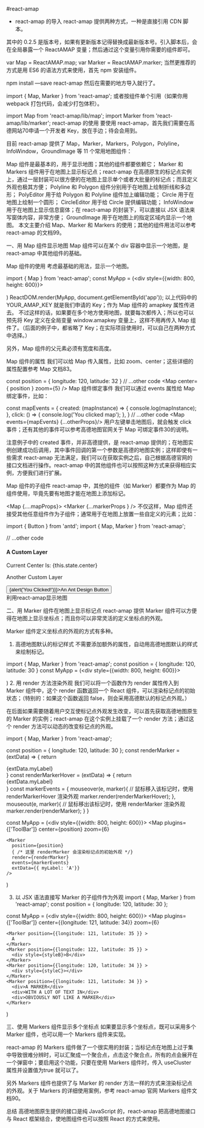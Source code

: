 #react-amap
- react-amap 的导入
react-amap 提供两种方式，一种是直接引用 CDN 脚本。

<script src="https://unpkg.com/react-amap@0.2.5/dist/react-amap.min.js"></script>
其中的 0.2.5 是版本号，如果有更新版本记得替换成最新版本号。引入脚本后，会在全局暴露一个 ReactAMAP 变量；然后通过这个变量引用你需要的组件即可。

var Map = ReactAMAP.map;
var Marker = ReactAMAP.marker;
当然更推荐的方式是用 ES6 的语法方式来使用，首先 npm 安装组件。

npm install —save react-amap
然后在需要的地方导入就行了。

import { Map, Marker } from 'react-amap';
或者按组件单个引用（如果你用 webpack 打包代码，会减少打包体积）。

import Map from 'react-amap/lib/map';
import Marker from 'react-amap/lib/marker';
react-amap 的使用
要使用 react-amap，首先我们需要在高德网站70申请一个开发者 Key，放在手边；待会会用到。

目前 react-amap 提供了 Map，Marker，Markers，Polygon，Polyline，InfoWindow，GroundImage 等 11 个常用地图组件：

Map 组件是最基本的，用于显示地图；其他的组件都要依赖它；
Marker 和 Markers 组件用于在地图上显示标记点；react-amap 在高德原生的标记点实例上，通过一层封装可以很方便的在地图上显示单个或者大批量的标记点；而且定义外观也极其方便；
Polyline 和 Polygon 组件分别用于在地图上绘制折线和多边形；
PolyEditor 用于给 Polygon 和 Polyline 组件加上编辑功能；
Circle 用于在地图上绘制一个圆形；
CircleEditor 用于给 Circle 提供编辑功能；
InfoWindow 用于在地图上显示信息窗体；在 react-amap 的封装下，可以直接以 JSX 语法来写窗体内容，非常方便；
GroundImage 用于在地图上的指定区域内显示一个地图。
本文主要介绍 Map、Marker 和 Markers 的使用；其他的组件用法可以参考 react-amap 的文档99。

一、用 Map 组件显示地图
Map 组件可以在某个 div 容器中显示一个地图，是 react-amap 中其他组件的基础。

Map 组件的使用
考虑最基础的用法，显示一个地图。

import { Map } from 'react-amap';
const MyApp = (<div style={{width: 800, height: 600}}>
  <Map amapkey={YOUR_AMAP_KEY} />
</div>)
ReactDOM.render(MyApp, document.getElementById('app'));
以上代码中的 YOUR_AMAP_KEY 就是我们申请的 Key；作为 Map 组件的 amapkey 属性传进去。
不过这样的话，如果要在多个地方使用地图，就要每次都传入；所以也可以预先将 Key 定义在全局变量 window.amapkey 变量上，这样不用再传入 Map 组件了。（后面的例子中，都省略了 Key；在实际项目使用时，可以自己在两种方式中选择。）

另外，Map 组件的父元素必须有宽度和高度。

Map 组件的属性
我们可以给 Map 传入属性，比如 zoom、center；这些详细的属性配置参考 Map 文档83。

const position = { longitude: 120, latitude: 32 }
// ...other code
<Map center={ position } zoom={5} />
Map 组件绑定事件
我们可以通过 events 属性给 Map 绑定事件，比如：

const mapEvents = {
  created: (mapInstance) => {
    console.log(mapInstance);
  },
  click: () => {
    console.log('You clicked map');
  },
}
// ...other code
<Map events={mapEvents} {...otherProps}/>
用户左键单击地图后，就会触发 click 事件；还有其他的事件可以参考高德地图官网关于 Map 可绑定事件30的说明。

注意例子中的 created 事件，并非高德提供，是 react-amap 提供的；在地图实例创建成功后调用，其中事件回调的第一个参数是高德的地图实例；这样即使有一些需求 react-amap 无法满足，我们可以在获取实例之后，自己根据高德官网的接口文档进行操作。react-amap 中的其他组件也可以按照这种方式来获得相应实例，方便我们进行扩展。

Map 组件的子组件
react-amap 中，其他的组件（如 Marker）都要作为 Map 的组件使用，毕竟先要有地图才能在地图上添加标记。

<Map {....mapProps}>
  <Marker {...markerProps } />
</Map>
不仅这样，Map 组件还接受其他任意组件作为子组件；通常用于在地图上放置一些自定义的元素；比如：

import { Button } from 'antd';
import { Map, Marker } from 'react-amap';

// ...other code

<Map>
  <Marker position={this.position} />
  <div className="customLayer" style={styleA}>
    <h4>A Custom Layer</h4>
    <p>Current Center Is: {this.state.center}</p>
  </div>
  <div className="customLayer" style={styleB}>
    <p> Another Custom Layer</p>
    <Button onClick={()=>{alert('You Clicked!')}}>An Ant Design Button</Button>
  </div>
</Map>
利用react-amap显示地图

二、用 Marker 组件在地图上显示标记点
react-amap 提供 Marker 组件可以方便得在地图上显示坐标点；而且你可以非常灵活的定义坐标点的外观。

Marker 组件定义坐标点的外观的方式有多种。

1. 高德地图默认的标记样式
不需要添加额外的属性，自动用高德地图默认的样式来绘制标记。

import { Map, Marker } from 'react-amap';
const position = { longitude: 120, latitude: 30 }
const MyApp = (<div style={{width: 800, height: 600}}>
  <Map>
    <Marker position={position} />
  </Map>
</div>)
2. 用 render 方法渲染外观
我们可以将一个函数作为 render 属性传入到 Marker 组件中，这个 render 函数返回一个 React 组件，可以渲染标记点的初始状态；（特别的：如果这个函数返回 false，则会采用高德默认的标记点外观。）

在后面如果需要随着用户交互使标记点外观发生改变，可以首先获取高德地图原生的 Marker 的实例；react-amap 在这个实例上挂载了一个 render 方法；通过这个 render 方法可以动态的改变标记点的外观。

import { Map, Marker } from 'react-amap';

const position = { longitude: 120, latitude: 30 };
const renderMarker = (extData) => {
  return <div style={styleA}>{extData.myLabel}</div>
}
const renderMarkerHover = (extData) => {
  return <div style={styleB}>{extData.myLabel}</div>
}
const markerEvents = {
  mouseover(e, marker){
    // 鼠标移入该标记时，使用 renderMarkerHover 渲染外观
    marker.render(renderMarkerHover);
  },
  mouseout(e, marker){
    // 鼠标移出该标记时，使用 renderMarker 渲染外观
    marker.render(renderMarker);
  }
}

const MyApp = (<div style={{width: 800, height: 600}}>
  <Map
    plugins={['ToolBar']}
    center={position}
    zoom={6}
  >
    <Marker
      position={position}
      { /* 这里 renderMarker 会渲染标记点的初始外观 */}
      render={renderMarker}
      events={markerEvents}
      extData={{ myLabel: 'A'}}
    />
  </Map>
</div>)


3. 以 JSX 语法直接写 Marker 的子组件作为外观
import { Map, Marker } from 'react-amap';
const position = { longitude: 120, latitude: 30 };

const MyApp = (<div style={{width: 800, height: 600}}>
  <Map
    plugins={['ToolBar']}
    center={{longitude: 121, latitude: 34}}
    zoom={6}
  >
    <Marker position={{longitude: 121, latitude: 35 }} >
      A
    </Marker>
    <Marker position={{longitude: 122, latitude: 35 }} >
      <div style={styleB}>B</div>
    </Marker>
    <Marker position={{longitude: 120, latitude: 34 }} >
      <div style={styleC}></div>
    </Marker>
    <Marker position={{longitude: 121, latitude: 34 }} >
      <div>A MARKER</div>
      <div>WITH A LOT OF TEXT IN</div>
      <div>OBVIOUSLY NOT LIKE A MARKER</div>
    </Marker>
  </Map>
</div>)


三、使用 Markers 组件显示多个坐标点
如果要显示多个坐标点，既可以采用多个 Marker 组件，也可以用一个 Markers 组件来实现。

react-amap 的 Markers 组件做了一个很实用的封装；当标记点在地图上过于集中导致很难分辨时，可以汇聚成一个聚合点，点击这个聚合点，所有的点会展开在一个弹窗中；要启用这个功能，只要在使用 Markers 组件时，传入 useCluster 属性并设置值为true 就可以了。



另外 Markers 组件也提供了与 Marker 的 render 方法一样的方式来渲染标记点的外观。关于 Markers 的详细使用案例，参考 react-amap 官网 Markers 组件文档90。

总结
高德地图原生提供的接口是纯 JavaScript 的，react-amap 把高德地图接口与 React 框架结合，使地图组件也可以按照 React 的方式来使用。
